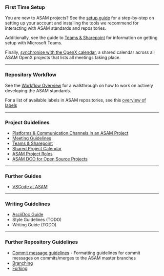 


### First Time Setup

You are new to ASAM projects? See the [setup guide](docs/general_guidelines/Setup-Guide.asciidoc) for a step-by-step on setting up your account and installing the tools we recommend for interacting with ASAM standards and repositories.

Additionally, see the guide to [Teams & Sharepoint](docs/general_guidelines/Microsoft-Teams-and-Sharepoint.adoc) for information on getting setup with Microsoft Teams.

Finally, [synchronise with the OpenX calendar](docs/general_guidelines/Shared-OpenX-Calendar.adoc), a shared calendar across all ASAM OpenX projects that lists all meetings taking place.

---
### Repository Workflow
See the [Workflow Overview](docs/general_guidelines/Workflow.asciidoc) for a walkthrough on how to work on actively developing the ASAM standards.

For a list of available labels in ASAM repositories, see this [overview of labels](/ocs/git/ASAM-Issue-and-MR-Labels.md)

---
### Project Guidelines
  - [Platforms & Communication Channels in an ASAM Project](docs/general_guidelines/Meeting-Guidelines)
  - [Meeting Guidelines](docs/general_guidelines/Meeting-Guidelines.md)
  - [Teams & Sharepoint](docs/general_guidelines/Microsoft-Teams-and-Sharepoint.adoc)
  - [Shared Project Calendar](docs/general_guidelines/Shared-OpenX-Calendar.adoc)
  - [ASAM Project Roles](docs/general_guidelines/ASAM-Project-Roles.md)
  - [ASAM DCO for Open Source Projects](docs/general_guidelines/ASAM-DCO.md)
  
---
### Further Guides
  - [VSCode at ASAM](docs/tool-specific/VSCode-Guide.adoc)
---
### Writing Guidelines
  - [AsciiDoc Guide](docs/writing_guidelines/Asciidoc-Guide.adoc) 
  - Style Guidelines (TODO)
  - Writing Guide (TODO)

---

### Further Repository Guidelines
- [Commit message guidelines](docs/git/Commit-Guidelines.adoc) - Formatting guidelines for commit messages on commits/merges to the ASAM master branches
- [Branching](docs/git/Branching.md)
- [Forking](docs/git/Forking.md)
